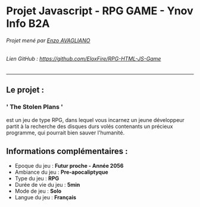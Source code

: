# **Projet Javascript - RPG GAME - Ynov Info B2A**

###### Projet mené par [Enzo AVAGLIANO](https://github.com/EloxFire)
###### Lien GitHub : https://github.com/EloxFire/RPG-HTML-JS-Game

___

## **Le projet :**

###  **' The Stolen Plans '**
est un jeu de type RPG, dans lequel vous incarnez un jeune développeur partit à la recherche des disques durs volés contenants un précieux programme, qui pourrait bien sauver l'humanité.


## **Informations complémentaires :**
- Epoque du jeu : **Futur proche - Année 2056**
- Ambiance du jeu : **Pre-apocaliptyque**
- Type du jeu : **RPG**
- Durée de vie du jeu : **5min**
- Mode de jeu : **Solo**
- Langue du jeu : **Français**
